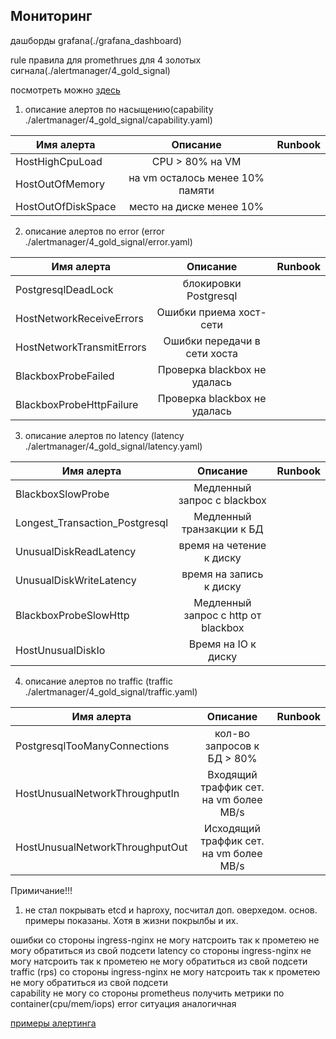 ## Мониторинг

дашборды grafana(./grafana_dashboard)

rule правила для promethrues для 4 золотых сигнала(./alertmanager/4_gold_signal)

посмотреть можно [здесь](http://91.185.85.240:9090/classic/alerts) 

1. описание алертов по насыщению(capability  ./alertmanager/4_gold_signal/capability.yaml)   

| Имя алерта        | Описание        | Runbook           |
|-------------------|:---------------:|------------------:|
| HostHighCpuLoad   | CPU > 80% на VM |                   |
| HostOutOfMemory   | на vm осталось  менее 10% памяти  |                   | 
| HostOutOfDiskSpace| место на диске менее 10%   |                   |                       

2. описание алертов по error (error  ./alertmanager/4_gold_signal/error.yaml)   

| Имя алерта                 | Описание                     | Runbook           |
|----------------------------|:----------------------------:|------------------:|
| PostgresqlDeadLock         | блокировки Postgresql        |                   |
| HostNetworkReceiveErrors   | Ошибки приема хост-сети      |                   |
| HostNetworkTransmitErrors  | Ошибки передачи в сети хоста |                   |
| BlackboxProbeFailed        | Проверка blackbox не удалась |                   |
| BlackboxProbeHttpFailure   | Проверка blackbox не удалась |                   |


3. описание алертов по latency (latency ./alertmanager/4_gold_signal/latency.yaml) 

| Имя алерта                       | Описание                             | Runbook           |
|----------------------------------|:------------------------------------:|------------------:|
| BlackboxSlowProbe                | Медленный запрос с blackbox          |                   |
| Longest_Transaction_Postgresql   | Медленный транзакции к БД            |                   |
| UnusualDiskReadLatency           | время на четение к диску             |                   |
| UnusualDiskWriteLatency          | время на запись к диску              |                   |
| BlackboxProbeSlowHttp            | Медленный запрос с http от blackbox  |                   |
| HostUnusualDiskIo                | Время на IO к диску                  |                   |

4. описание алертов по traffic (traffic ./alertmanager/4_gold_signal/traffic.yaml) 

| Имя алерта                       | Описание                             | Runbook           |
|----------------------------------|:------------------------------------:|------------------:|
| PostgresqlTooManyConnections     | кол-во запросов к БД > 80%           |                   |
| HostUnusualNetworkThroughputIn   | Входящий траффик сет. на vm более MB/s            |                   |
| HostUnusualNetworkThroughputOut  | Исходящий траффик сет. на vm более MB/s           |                   |


Примичание!!!
  1. не стал покрывать etcd и haproxy, посчитал доп. оверхедом. основ. примеры показаны. Хотя в жизни покрылбы и их.   

ошибки со стороны ingress-nginx не могу натсроить так к прометею не могу обратиться из свой подсети 
latency со стороны ingress-nginx не могу натсроить так к прометею не могу обратиться из свой подсети 
traffic (rps) со стороны ingress-nginx не могу натсроить так к прометею не могу обратиться из свой подсети  
capability не могу  со стороны prometheus получить метрики по container(cpu/mem/iops)
error  ситуация аналогичная 

[примеры алертинга](https://samber.github.io/awesome-prometheus-alerts/)

